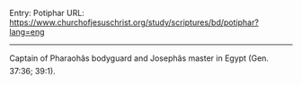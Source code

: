 Entry: Potiphar
URL: https://www.churchofjesuschrist.org/study/scriptures/bd/potiphar?lang=eng

---

Captain of Pharaohâs bodyguard and Josephâs master in Egypt (Gen. 37:36; 39:1).
